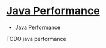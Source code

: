 # [Java Performance](http://tutorials.jenkov.com/java-performance/index.html)

- [Java Performance](#java-performance)











TODO java performance